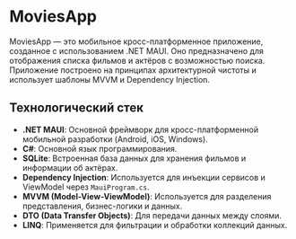 # MoviesApp
MoviesApp — это мобильное кросс-платформенное приложение, созданное с использованием .NET MAUI. Оно предназначено для отображения списка фильмов и актёров с возможностью поиска. Приложение построено на принципах архитектурной чистоты и использует шаблоны MVVM и Dependency Injection.

## Технологический стек
- **.NET MAUI**: Основной фреймворк для кросс-платформенной мобильной разработки (Android, iOS, Windows).
- **C#**: Основной язык программирования.
- **SQLite**: Встроенная база данных для хранения фильмов и информации об актёрах.
- **Dependency Injection**: Используется для инъекции сервисов и ViewModel через `MauiProgram.cs`.
- **MVVM (Model-View-ViewModel)**: Используется для разделения представления, бизнес-логики и данных.
- **DTO (Data Transfer Objects)**: Для передачи данных между слоями.
- **LINQ**: Применяется для фильтрации и обработки коллекций данных.
